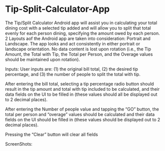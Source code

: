 # Tip-Split-Calculator-App

The Tip/Split Calculator Android app will assist you in calculating your total dining cost with a selected tip added and will 
allow you to split that total evenly for each person dining, specifying the amount owed by each person. 2 Layouts aof the Android 
app are taken into consideration: Portrait and Landscape. The app looks and act consistently in either portrait or landscape 
orientation. No data content is lost upon rotation (i.e., the Tip Amount, the Total with Tip, the Total per Person, and the
Overage values should be maintained upon rotation).

Inputs:
User inputs are: 
    (1) the original bill total, 
    (2) the desired tip percentage, and 
    (3) the number of people to split the total with tip.

After entering the bill total, selecting a tip percentage radio button should result in the tip
amount and total with tip included to be calculated, and their data fields on the UI to be filled
in (these values should all be displayed out to 2 decimal places).

After entering the Number of people value and tapping the “GO” button, the total per person
and “overage” values should be calculated and their data fields on the UI should be filled in
(these values should be displayed out to 2 decimal places).

Pressing the “Clear” button will clear all fields

ScreenShots: 

